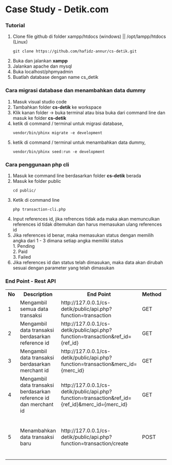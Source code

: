 # Case Study - Detik.com

### Tutorial
<ol>
  <li>Clone file github di folder xampp/htdocs (windows) || /opt/lampp/htdocs (Linux)
   
    git clone https://github.com/hafidz-annur/cs-detik.git
  </li>
  <li>Buka dan jalankan <strong>xampp</strong></li>
  <li>Jalankan apache dan mysql</li>
  <li>Buka localhost/phpmyadmin</li>
  <li>Buatlah database dengan name cs_detik</li>
</ol>

### Cara migrasi database dan menambahkan data dummy
<ol>
  <li>Masuk visual studio code</li>
  <li>Tambahkan folder <b>cs-detik</b> ke workspace</li>
  <li>Klik kanan folder -> buka terminal atau bisa buka dari command line dan masuk ke folder <b>cs-detik</b></li>
  <li>ketik di command / terminal untuk migrasi database,
    
    vendor/bin/phinx migrate -e development
  </li>
  <li>ketik di command / terminal untuk menambahkan data dummy,
    
    vendor/bin/phinx seed:run -e development
  </li>
</ol>

### Cara penggunaan php cli
<ol>
  <li>Masuk ke command line berdasarkan folder <b>cs-detik</b> berada</li>
  <li>
    Masuk ke folder public
  
    cd public/
  </li>
  <li>Ketik di command line
  
    php transaction-cli.php
  </li>
  <li>Input references id, jika refrences tidak ada maka akan memunculkan references id tidak ditemukan dan harus memasukan ulang references id</li>
  <li>Jika references id benar, maka memasukan status dengan memilih angka dari 1 - 3 dimana setiap angka memiliki status <br>
  1. Pending <br>
  2. Paid <br>
  3. Failed <br>
  </li>
  <li>Jika references id dan status telah dimasukan, maka data akan dirubah sesuai dengan parameter yang telah dimasukan</li>
</ol>

### End Point - Rest API
<table>
  <tr style="width:100%">
    <th>No</th>
    <th>Description</th>
    <th>End Point</th>
    <th>Method</th>
    <th>Params</th>
  </tr>
  <tr style="width:100%">
    <td>1</td>
    <td>Mengambil semua data transaksi</td>
    <td>http://127.0.0.1/cs-detik/public/api.php?function=transaction</td>
    <td>GET</td>
    <td>-</td>
  </tr>
  <tr style="width:100%">
    <td>2</td>
    <td>Mengambil data transaksi berdasarkan reference id</td>
    <td>http://127.0.0.1/cs-detik/public/api.php?function=transaction&ref_id={ref_id}</td>
    <td>GET</td>
    <td>-</td>
  </tr>
  <tr style="width:100%">
    <td>3</td>
    <td>Mengambil data transaksi berdasarkan merchant id</td>
    <td>http://127.0.0.1/cs-detik/public/api.php?function=transaction&merc_id={merc_id}</td>
    <td>GET</td>
    <td>-</td>
  </tr>
  <tr style="width:100%">
    <td>4</td>
    <td>Mengambil data transaksi berdasarkan reference id dan merchant id</td>
    <td>http://127.0.0.1/cs-detik/public/api.php?function=transaction&ref_id={ref_id}&merc_id={merc_id}</td>
    <td>GET</td>
    <td>-</td>
  </tr>
  <tr style="width:100%">
    <td>5</td>
    <td>Menambahkan data transaksi baru</td>
    <td>http://127.0.0.1/cs-detik/public/api.php?function=transaction/create</td>
    <td>POST</td>
    <td>
    <ul>
        <li>item_name</li>
        <li>merchant_id</li>
        <li>customer_name</li>
        <li>amount</li>
        <li>payment_type</li>
      </ul>
    </td>
  </tr>
</table>
